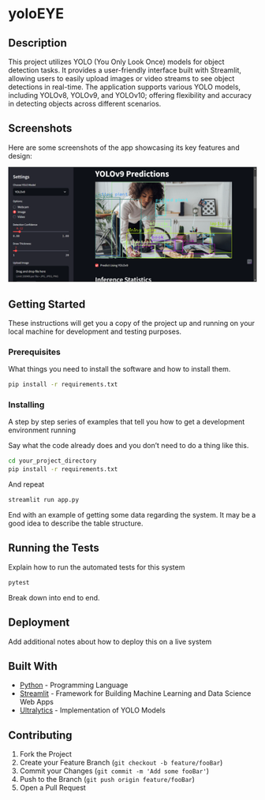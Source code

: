 # yoloEYE

## Description

This project utilizes YOLO (You Only Look Once) models for object detection tasks. It provides a user-friendly interface built with Streamlit, allowing users to easily upload images or video streams to see object detections in real-time. The application supports various YOLO models, including YOLOv8, YOLOv9, and YOLOv10; offering flexibility and accuracy in detecting objects across different scenarios.

## Screenshots  

Here are some screenshots of the app showcasing its key features and design:  

<img src="yoloEYE.png" alt="GoFlix Home Screen" width="1000" />  

## Getting Started

These instructions will get you a copy of the project up and running on your local machine for development and testing purposes.

### Prerequisites

What things you need to install the software and how to install them.

```bash
pip install -r requirements.txt
```

### Installing

A step by step series of examples that tell you how to get a development environment running

Say what the code already does and you don’t need to do a thing like this.

```bash
cd your_project_directory
pip install -r requirements.txt
```

And repeat

```bash
streamlit run app.py
```

End with an example of getting some data regarding the system. It may be a good idea to describe the table structure.

## Running the Tests

Explain how to run the automated tests for this system

```bash
pytest
```

Break down into end to end.

## Deployment

Add additional notes about how to deploy this on a live system

## Built With

* [Python](https://www.python.org/) - Programming Language
* [Streamlit](https://streamlit.io/) - Framework for Building Machine Learning and Data Science Web Apps
* [Ultralytics](https://github.com/ultralytics/yolov5) - Implementation of YOLO Models

## Contributing

1. Fork the Project
2. Create your Feature Branch (`git checkout -b feature/fooBar`)
3. Commit your Changes (`git commit -m 'Add some fooBar'`)
4. Push to the Branch (`git push origin feature/fooBar`)
5. Open a Pull Request

